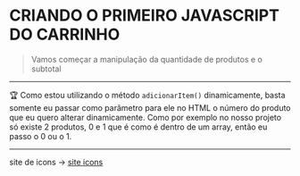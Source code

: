 # CRIANDO O PRIMEIRO JAVASCRIPT DO CARRINHO

> Vamos começar a manipulação da quantidade de produtos e o subtotal
> 

---

🏆 Como estou utilizando o método `adicionarItem()` dinamicamente, basta somente eu passar como parâmetro para ele no HTML o número do produto que eu quero alterar dinamicamente. Como por exemplo no nosso projeto só existe 2 produtos, 0 e 1 que é como é dentro de um array, então eu passo o 0 ou o 1.

---

site de icons → [site icons](https://fontawesome.com/v4/)
